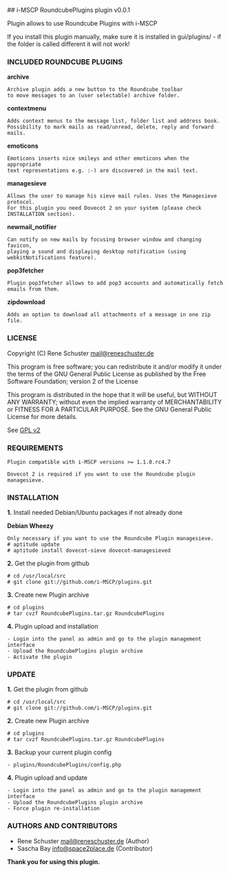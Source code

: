 ## i-MSCP RoundcubePlugins plugin v0.0.1

Plugin allows to use Roundcube Plugins with i-MSCP

If you install this plugin manually, make sure it is installed in
gui/plugins/ - if the folder is called different it will not work!

### INCLUDED ROUNDCUBE PLUGINS

**archive**

	Archive plugin adds a new button to the Roundcube toolbar
	to move messages to an (user selectable) archive folder.

**contextmenu**

	Adds context menus to the message list, folder list and address book. 
	Possibility to mark mails as read/unread, delete, reply and forward mails.

**emoticons**

	Emoticons inserts nice smileys and other emoticons when the appropriate 
	text representations e.g. :-) are discovered in the mail text.

**managesieve**

	Allows the user to manage his sieve mail rules. Uses the Managesieve protocol.
	For this plugin you need Dovecot 2 on your system (please check INSTALLATION section).

**newmail_notifier**

	Can notify on new mails by focusing browser window and changing favicon, 
	playing a sound and displaying desktop notification (using webkitNotifications feature).

**pop3fetcher**

	Plugin pop3fetcher allows to add pop3 accounts and automatically fetch emails from them.

**zipdownload**

	Adds an option to download all attachments of a message in one zip file.
	

### LICENSE

Copyright (C) Rene Schuster <mail@reneschuster.de>

This program is free software; you can redistribute it and/or modify
it under the terms of the GNU General Public License as published by
the Free Software Foundation; version 2 of the License

This program is distributed in the hope that it will be useful,
but WITHOUT ANY WARRANTY; without even the implied warranty of
MERCHANTABILITY or FITNESS FOR A PARTICULAR PURPOSE.  See the
GNU General Public License for more details.

See [GPL v2](http://www.gnu.org/licenses/gpl-2.0.html "GPL v2")

### REQUIREMENTS

	Plugin compatible with i-MSCP versions >= 1.1.0.rc4.7
	
	Dovecot 2 is required if you want to use the Roundcube plugin managesieve.
	
### INSTALLATION

**1.** Install needed Debian/Ubuntu packages if not already done

**Debian Wheezy**

	Only necessary if you want to use the Roundcube Plugin managesieve.
	# aptitude update
	# aptitude install dovecot-sieve dovecot-managesieved
	
**2.** Get the plugin from github

	# cd /usr/local/src
	# git clone git://github.com/i-MSCP/plugins.git

**3.** Create new Plugin archive

	# cd plugins
	# tar cvzf RoundcubePlugins.tar.gz RoundcubePlugins
	
**4.** Plugin upload and installation

	- Login into the panel as admin and go to the plugin management interface
	- Upload the RoundcubePlugins plugin archive
	- Activate the plugin

### UPDATE

**1.** Get the plugin from github

	# cd /usr/local/src
	# git clone git://github.com/i-MSCP/plugins.git

**2.** Create new Plugin archive

	# cd plugins
	# tar cvzf RoundcubePlugins.tar.gz RoundcubePlugins

**3.** Backup your current plugin config

	- plugins/RoundcubePlugins/config.php
	
**4.** Plugin upload and update

	- Login into the panel as admin and go to the plugin management interface
	- Upload the RoundcubePlugins plugin archive
	- Force plugin re-installation

### AUTHORS AND CONTRIBUTORS

 - Rene Schuster <mail@reneschuster.de> (Author)
 - Sascha Bay <info@space2place.de> (Contributor)

**Thank you for using this plugin.**
